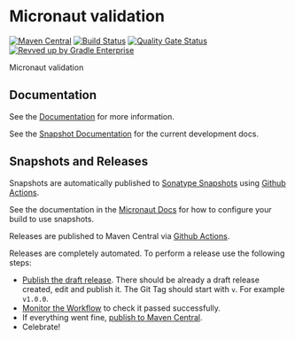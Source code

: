 <!-- Checklist: https://github.com/micronaut-projects/micronaut-core/wiki/New-Module-Checklist -->

# Micronaut validation

[![Maven Central](https://img.shields.io/maven-central/v/io.micronaut.validation/micronaut-validation.svg?label=Maven%20Central)](https://search.maven.org/search?q=g:%22io.micronaut.validation%22%20AND%20a:%22micronaut-validation%22)
[![Build Status](https://github.com/micronaut-projects/micronaut-validation/workflows/Java%20CI/badge.svg)](https://github.com/micronaut-projects/micronaut-validation/actions)
[![Quality Gate Status](https://sonarcloud.io/api/project_badges/measure?project=micronaut-projects_validation&metric=alert_status)](https://sonarcloud.io/summary/new_code?id=micronaut-projects_validation)
[![Revved up by Gradle Enterprise](https://img.shields.io/badge/Revved%20up%20by-Gradle%20Enterprise-06A0CE?logo=Gradle&labelColor=02303A)](https://ge.micronaut.io/scans)

Micronaut validation

## Documentation

See the [Documentation](https://micronaut-projects.github.io/micronaut-validation/latest/guide/) for more information.

See the [Snapshot Documentation](https://micronaut-projects.github.io/micronaut-validation/snapshot/guide/) for the current development docs.

<!-- ## Examples

Examples can be found in the [examples](https://github.com/micronaut-projects/micronaut-validation/tree/master/examples) directory. -->

## Snapshots and Releases

Snapshots are automatically published to [Sonatype Snapshots](https://s01.oss.sonatype.org/content/repositories/snapshots/io/micronaut/) using [Github Actions](https://github.com/micronaut-projects/micronaut-validation/actions).

See the documentation in the [Micronaut Docs](https://docs.micronaut.io/latest/guide/index.html#usingsnapshots) for how to configure your build to use snapshots.

Releases are published to Maven Central via [Github Actions](https://github.com/micronaut-projects/micronaut-validation/actions).

Releases are completely automated. To perform a release use the following steps:

* [Publish the draft release](https://github.com/micronaut-projects/micronaut-validation/releases). There should be already a draft release created, edit and publish it. The Git Tag should start with `v`. For example `v1.0.0`.
* [Monitor the Workflow](https://github.com/micronaut-projects/micronaut-validation/actions?query=workflow%3ARelease) to check it passed successfully.
* If everything went fine, [publish to Maven Central](https://github.com/micronaut-projects/micronaut-validation/actions?query=workflow%3A"Maven+Central+Sync").
* Celebrate!
